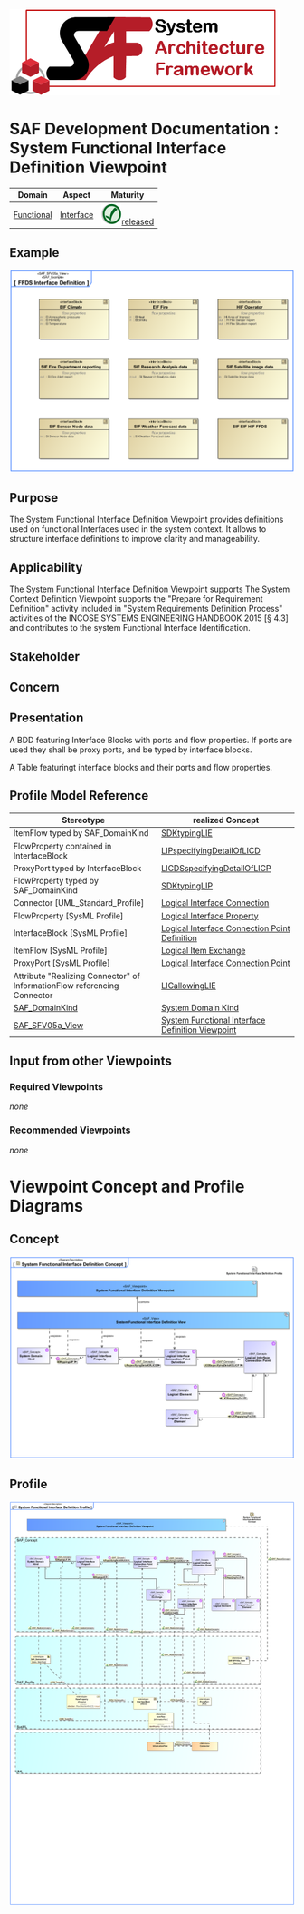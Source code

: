 ![System Architecture Framework](../../diagrams/Logo_SAF.png)
# SAF Development Documentation : System Functional Interface Definition Viewpoint
|**Domain**|**Aspect**|**Maturity**|
| --- | --- | --- |
|[Functional](../../domains.md#Domain-Functional)|[Interface](../../aspects.md#Aspect-Interface)|![Released](../../diagrams/Symbol_confirmed.svg.png )[released](../../using-saf/maturity.md#released)|
## Example
![FFDS Interface Definition](../../diagrams/FFDS-Interface-Definition.svg)
## Purpose
The System Functional Interface Definition Viewpoint provides definitions used on functional Interfaces used in the system context. It allows to structure interface definitions to improve clarity and manageability.
## Applicability
The System Functional Interface Definition Viewpoint supports The System Context Definition Viewpoint supports the "Prepare for Requirement Definition" activity included in "System Requirements Definition Process" activities of the INCOSE SYSTEMS ENGINEERING HANDBOOK 2015 [§ 4.3] and contributes to the system Functional Interface Identification.
## Stakeholder
## Concern
## Presentation
A BDD featuring Interface Blocks with ports and flow properties. If ports are used they shall be proxy ports, and be typed by interface blocks.

A Table featuringt interface blocks and their ports and flow properties.

## Profile Model Reference
|Stereotype | realized Concept|
|---|---|
|ItemFlow typed by SAF_DomainKind|[SDKtypingLIE](../concept/concepts.md#SDKtypingLIE)|
|FlowProperty contained in InterfaceBlock|[LIPspecifyingDetailOfLICD](../concept/concepts.md#LIPspecifyingDetailOfLICD)|
|ProxyPort typed by InterfaceBlock|[LICDSspecifyingDetailOfLICP](../concept/concepts.md#LICDSspecifyingDetailOfLICP)|
|FlowProperty typed by SAF_DomainKind|[SDKtypingLIP](../concept/concepts.md#SDKtypingLIP)|
|Connector [UML_Standard_Profile]|[Logical Interface Connection](../concept/concepts.md#Logical-Interface-Connection)|
|FlowProperty [SysML Profile]|[Logical Interface Property](../concept/concepts.md#Logical-Interface-Property)|
|InterfaceBlock [SysML Profile]|[Logical Interface Connection Point Definition](../concept/concepts.md#Logical-Interface-Connection-Point-Definition)|
|ItemFlow [SysML Profile]|[Logical Item Exchange](../concept/concepts.md#Logical-Item-Exchange)|
|ProxyPort [SysML Profile]|[Logical Interface Connection Point](../concept/concepts.md#Logical-Interface-Connection-Point)|
|Attribute "Realizing Connector" of InformationFlow referencing Connector|[LICallowingLIE](../concept/concepts.md#LICallowingLIE)|
|[SAF_DomainKind](../../stereotypes.md#SAF_DomainKind)|[System Domain Kind](../concept/concepts.md#System-Domain-Kind)|
|[SAF_SFV05a_View](../../stereotypes.md#SAF_SFV05a_View)|[System Functional Interface Definition Viewpoint](../concept/concepts.md#System-Functional-Interface-Definition-Viewpoint)|
## Input from other Viewpoints
### Required Viewpoints
*none*
### Recommended Viewpoints
*none*
# Viewpoint Concept and Profile Diagrams
## Concept
![System Functional Interface Definition Concept](diagrams/System-Functional-Interface-Definition-Concept.svg)
## Profile
![System Functional Interface Definition Profile](diagrams/System-Functional-Interface-Definition-Profile.svg)
